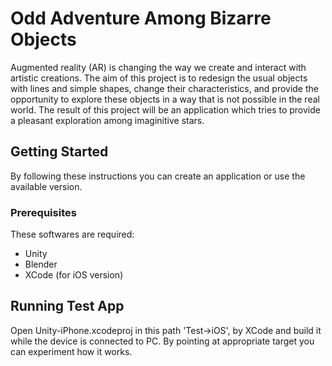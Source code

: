 # Odd Adventure Among Bizarre Objects
Augmented reality (AR) is changing the way we create and interact with artistic creations. The aim of this project is to redesign the usual objects with lines and simple shapes, change their characteristics, and provide the opportunity to explore these objects in a way that is not possible in the real world. The result of this project will be an application which tries to provide a pleasant exploration among imaginitive stars.

## Getting Started
By following these instructions you can create an application or use the available version.

### Prerequisites

These softwares are required:
- Unity
- Blender
- XCode (for iOS version)

## Running Test App

Open Unity-iPhone.xcodeproj in this path 'Test->iOS', by XCode and build it while the device is connected to PC. By pointing at appropriate target you can experiment how it works.

